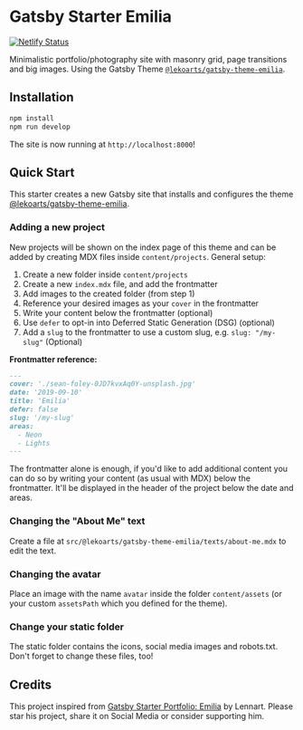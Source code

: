 # Gatsby Starter Emilia

[![Netlify Status](https://api.netlify.com/api/v1/badges/8cc4d4fc-1307-4cf5-a21e-df91984cf067/deploy-status)](https://app.netlify.com/sites/gatsby-starte-emilia/deploys)

Minimalistic portfolio/photography site with masonry grid, page transitions and big images. Using the Gatsby Theme [`@lekoarts/gatsby-theme-emilia`](https://github.com/LekoArts/gatsby-themes/tree/main/themes/gatsby-theme-emilia).

## Installation

```sh
npm install
npm run develop
```

The site is now running at `http://localhost:8000`!

## Quick Start

This starter creates a new Gatsby site that installs and configures the theme [@lekoarts/gatsby-theme-emilia](https://github.com/LekoArts/gatsby-themes/tree/main/themes/gatsby-theme-emilia).

### Adding a new project

New projects will be shown on the index page of this theme and can be added by creating MDX files inside `content/projects`. General setup:

1. Create a new folder inside `content/projects`
1. Create a new `index.mdx` file, and add the frontmatter
1. Add images to the created folder (from step 1)
1. Reference your desired images as your `cover` in the frontmatter
1. Write your content below the frontmatter (optional)
1. Use `defer` to opt-in into Deferred Static Generation (DSG) (optional)
1. Add a `slug` to the frontmatter to use a custom slug, e.g. `slug: "/my-slug"` (Optional)

**Frontmatter reference:**

```md
---
cover: './sean-foley-0JD7kvxAq0Y-unsplash.jpg'
date: '2019-09-10'
title: 'Emilia'
defer: false
slug: '/my-slug'
areas:
  - Neon
  - Lights
---
```

The frontmatter alone is enough, if you'd like to add additional content you can do so by writing your content (as usual with MDX) below the frontmatter. It'll be displayed in the header of the project below the date and areas.

### Changing the "About Me" text

Create a file at `src/@lekoarts/gatsby-theme-emilia/texts/about-me.mdx` to edit the text.

### Changing the avatar

Place an image with the name `avatar` inside the folder `content/assets` (or your custom `assetsPath` which you defined for the theme).

### Change your static folder

The static folder contains the icons, social media images and robots.txt. Don't forget to change these files, too!

## Credits

This project inspired from [Gatsby Starter Portfolio: Emilia](https://github.com/LekoArts/gatsby-starter-portfolio-emilia) by Lennart. Please star his project, share it on Social Media or consider supporting him.
